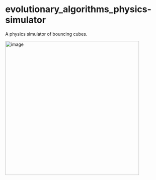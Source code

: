 # evolutionary_algorithms_physics-simulator
A physics simulator of bouncing cubes.

<img width="425" alt="image" src="https://github.com/james-bole-pan/evolutionary_algorithms_physics-simulator/assets/63487762/7ccfddb8-4649-45d9-9299-1664259716de">
